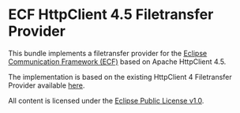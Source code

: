 # ECF HttpClient 4.5 Filetransfer Provider

This bundle implements a filetransfer provider for the [Eclipse Communication Framework (ECF)](https://www.eclipse.org/ecf/) based on Apache HttpClient 4.5.

The implementation is based on the existing HttpClient 4 Filetransfer Provider available [here](https://git.eclipse.org/c/ecf/org.eclipse.ecf.git/tree/providers/bundles/org.eclipse.ecf.provider.filetransfer.httpclient4).

All content is licensed under the [Eclipse Public License v1.0](./about.html).
